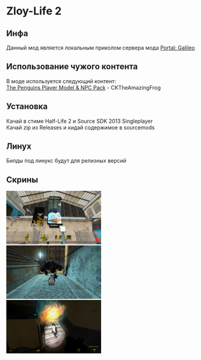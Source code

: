 # Zloy-Life 2
## Инфа
Данный мод является локальным приколом сервера мода [Portal: Galileo](https://discord.gg/6SzMxBXffw)
## Использование чужого контента
В моде используется следующий контент:\
[The Penguins Player Model & NPC Pack](https://steamcommunity.com/sharedfiles/filedetails/?id=2585746247) - CKTheAmazingFrog
## Установка
Качай в стиме Half-Life 2 и Source SDK 2013 Singleplayer\
Качай zip из Releases и кидай содержимое в sourcemods
## Линух
Билды под линукс будут для релизных версий
## Скрины
<img src="https://github.com/MagicManWithLinux/zloylife/blob/main/dev/hl2_ojSja31oJu.jpg?raw=true" width=50%>
<img src="https://raw.githubusercontent.com/MagicManWithLinux/zloylife/main/dev/hl2_uGDRzGr4So.jpg" width=50%>
<img src="https://github.com/MagicManWithLinux/zloylife/blob/main/dev/hl2_TbFDoEmtzE.jpg?raw=true" width=50%>
